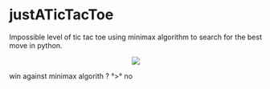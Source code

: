# justATicTacToe

Impossible level of tic tac toe using minimax algorithm to search for the best move in python.

<div align="center">
 <img src="https://user-images.githubusercontent.com/52430148/231661396-967ba004-fae8-46d7-9e71-f9cd715a581c.png"/>
</div>

win against minimax algorith ? °>° no  
